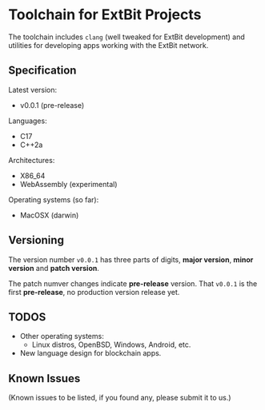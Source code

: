 # Toolchain for ExtBit Projects

The toolchain includes `clang` (well tweaked for ExtBit development) and
utilities for developing apps working with the ExtBit network.

Specification
-------------

Latest version:

* v0.0.1 (pre-release)

Languages:

* C17
* C++2a

Architectures:

* X86_64
* WebAssembly (experimental)

Operating systems (so far):

* MacOSX (darwin)

Versioning
----------

The version number `v0.0.1` has three parts of digits, **major version**,
**minor version** and **patch version**.

The patch numver changes indicate **pre-release** version. That `v0.0.1` is
the first **pre-release**, no production version release yet.

TODOS
-----

* Other operating systems:
  * Linux distros, OpenBSD, Windows, Android, etc.
* New language design for blockchain apps.

Known Issues
------------

(Known issues to be listed, if you found any, please submit it to us.)

